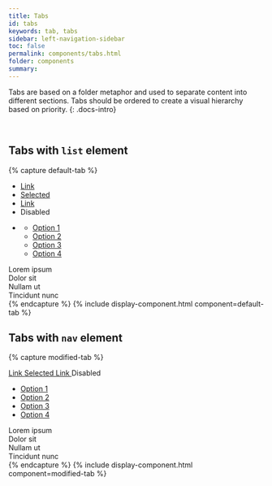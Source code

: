 ```yaml
---
title: Tabs
id: tabs
keywords: tab, tabs
sidebar: left-navigation-sidebar
toc: false
permalink: components/tabs.html
folder: components
summary:
---
```


Tabs are based on a folder metaphor and used to separate content into different sections. Tabs should be ordered to create a visual hierarchy based on priority.
{: .docs-intro}

<br>

## Tabs with `list` element

{% capture default-tab %}
<ul class="fd-tabs" role="tablist">
    <li class="fd-tabs__item">
        <a class="fd-tabs__link" aria-controls="fuCwV550" href="#fuCwV550" role="tab">
            Link
        </a>
    </li>
    <li class="fd-tabs__item">
        <a class="fd-tabs__link" aria-controls="AiWfz165" aria-selected="true" href="#AiWfz165" role="tab">
            Selected
        </a>
    </li>
    <li class="fd-tabs__item">
        <a class="fd-tabs__link" aria-controls="7ae0T849" href="#7ae0T849" role="tab">
            Link
        </a>
    </li>
    <li class="fd-tabs__item">
        <a class="fd-tabs__link" aria-controls="IR27Y941" aria-disabled="true" role="tab">
            Disabled
        </a>
    </li>
    <li class="fd-tabs__item">
        <div class="fd-popover fd-popover--right">
            <a class="fd-tabs__link fd-popover__control sap-icon--overflow" aria-controls="jhqDa1"
            aria-expanded="false" aria-haspopup="true" role="tab"></a>
            <div class="fd-popover__body fd-popover__body--right fd-popover__body--no-arrow"
            aria-hidden="true" id="jhqDa1">
                <nav class="fd-menu">
                    <ul class="fd-menu__list">
                        <li><a href="#" class="fd-menu__item">Option 1</a></li>
                        <li><a href="#" class="fd-menu__item">Option 2</a></li>
                        <li><a href="#" class="fd-menu__item">Option 3</a></li>
                        <li><a href="#" class="fd-menu__item">Option 4</a></li>
                    </ul>
                </nav>
            </div>
        </div>
    </li>
</ul>
<div class="fd-tabs__panel" aria-expanded="false" id="fuCwV550" role="tabpanel">
    Lorem ipsum
</div>
<div class="fd-tabs__panel" aria-expanded="true" id="AiWfz165" role="tabpanel">
    Dolor sit
</div>
<div class="fd-tabs__panel" aria-expanded="false" id="7ae0T849" role="tabpanel">
    Nullam ut
</div>
<div class="fd-tabs__panel" aria-expanded="false" id="IR27Y941" role="tabpanel">
    Tincidunt nunc
</div>
{% endcapture %}
{% include display-component.html component=default-tab %}

<br/>

## Tabs with `nav` element
{% capture modified-tab %}
<nav class="fd-tabs" role="tablist">
    <span class="fd-tabs__item">
        <a class="fd-tabs__link" aria-controls="kf8369" href="#kf8369" role="tab">
            Link
        </a>
    </span>
    <span class="fd-tabs__item">
        <a class="fd-tabs__link" aria-controls="9uQ282" aria-selected="true" href="#9uQ282" role="tab">
            Selected
        </a>
    </span>
    <span class="fd-tabs__item">
        <a class="fd-tabs__link" aria-controls="DGl707" href="#DGl707" role="tab">
            Link
        </a>
    </span>
    <span class="fd-tabs__item">
        <a class="fd-tabs__link" aria-controls="98q398" aria-disabled="true" role="tab">
            Disabled
        </a>
    </span>
    <span class="fd-tabs__item">
        <div class="fd-popover fd-popover--right">
            <a class="fd-tabs__link fd-popover__control sap-icon--overflow" aria-controls="jhqD2"
            aria-expanded="false" aria-haspopup="true" role="tab"></a>
            <div class="fd-popover__body fd-popover__body--right fd-popover__body--no-arrow"
            aria-hidden="true" id="jhqD2">
                <nav class="fd-menu">
                    <ul class="fd-menu__list">
                        <li><a href="#" class="fd-menu__item">Option 1</a></li>
                        <li><a href="#" class="fd-menu__item">Option 2</a></li>
                        <li><a href="#" class="fd-menu__item">Option 3</a></li>
                        <li><a href="#" class="fd-menu__item">Option 4</a></li>
                    </ul>
                </nav>
            </div>
        </div>
    </span>
</nav>
<div class="fd-tabs__panel" aria-expanded="false" id="kf8369" role="tabpanel">
    Lorem ipsum
</div>
<div class="fd-tabs__panel" aria-expanded="true" id="9uQ282" role="tabpanel">
    Dolor sit
</div>
<div class="fd-tabs__panel" aria-expanded="false" id="DGl707" role="tabpanel">
    Nullam ut
</div>
<div class="fd-tabs__panel" aria-expanded="false" id="98q398" role="tabpanel">
    Tincidunt nunc
</div>
{% endcapture %}
{% include display-component.html component=modified-tab %}
